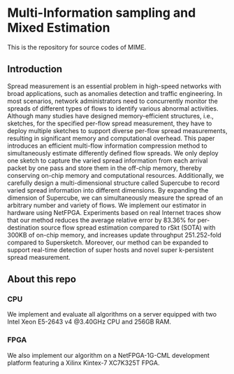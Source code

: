 # Multi-Information sampling and Mixed Estimation

This is the repository for source codes of MIME.

## Introduction
Spread measurement is an essential problem in high-speed networks with broad applications, such as anomalies detection and traffic engineering. 
In most scenarios, network administrators need to concurrently monitor the spreads of different types of flows to identify various abnormal activities.
Although many studies have designed memory-efficient structures, i.e., sketches, for the specified per-flow spread measurement, they have to deploy multiple sketches to support diverse per-flow spread measurements, resulting in significant memory and computational overhead.
This paper introduces an efficient multi-flow information compression method to simultaneously estimate differently defined flow spreads.
We only deploy one sketch to capture the varied spread information from each arrival packet by one pass and store them in the off-chip memory, thereby conserving on-chip memory and computational resources.
Additionally, we carefully design a multi-dimensional structure called Supercube to record varied spread information into different dimensions. 
By expanding the dimension of Supercube, we can simultaneously measure the spread of an arbitrary number and variety of flows.
We implement our estimator in hardware using NetFPGA.
Experiments based on real Internet traces show that our method reduces the average relative error by 83.36% for per-destination source flow spread estimation compared to rSkt (SOTA) with 300KB of on-chip memory, and increases update throughput 251.252-fold compared to Supersketch.
Moreover, our method can be expanded to support real-time detection of super hosts and novel super k-persistent spread measurement.

## About this repo

### CPU

We implement and evaluate all algorithms on a server equipped with two Intel Xeon E5-2643 v4 @3.40GHz CPU and 256GB RAM.

### FPGA

We also implement our algorithm on a NetFPGA-1G-CML development platform featuring a Xilinx Kintex-7 XC7K325T FPGA.
